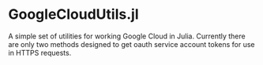 GoogleCloudUtils.jl
===================

A simple set of utilities for working Google Cloud in Julia. Currently there are only two methods designed to get oauth service account tokens for use in HTTPS requests.
